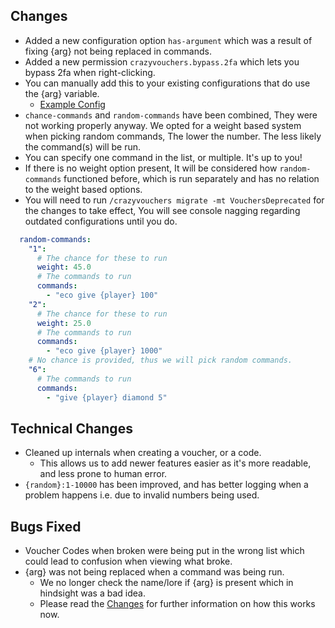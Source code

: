 ## Changes
- Added a new configuration option `has-argument` which was a result of fixing {arg} not being replaced in commands.
- Added a new permission `crazyvouchers.bypass.2fa` which lets you bypass 2fa when right-clicking.
- You can manually add this to your existing configurations that do use the {arg} variable.
  - [Example Config](https://github.com/Crazy-Crew/CrazyVouchers/blob/6ff270683a140c0e1b3b6d84cbee5bfac5408f3f/paper/src/main/resources/vouchers/Example-Arg.yml#L32)
- `chance-commands` and `random-commands` have been combined, They were not working properly anyway. We opted for a weight based system when picking random commands, The lower the number. The less likely the command(s) will be run.
- You can specify one command in the list, or multiple. It's up to you!
- If there is no weight option present, It will be considered how `random-commands` functioned before, which is run separately and has no relation to the weight based options.
- You will need to run `/crazyvouchers migrate -mt VouchersDeprecated` for the changes to take effect, You will see console nagging regarding outdated configurations until you do.
```yml
  random-commands:
    "1":
      # The chance for these to run
      weight: 45.0
      # The commands to run
      commands:
        - "eco give {player} 100"
    "2":
      # The chance for these to run
      weight: 25.0
      # The commands to run
      commands:
        - "eco give {player} 1000"
    # No chance is provided, thus we will pick random commands.
    "6":
      # The commands to run
      commands:
        - "give {player} diamond 5" 
```

## Technical Changes
- Cleaned up internals when creating a voucher, or a code.
  - This allows us to add newer features easier as it's more readable, and less prone to human error.
- `{random}:1-10000` has been improved, and has better logging when a problem happens i.e. due to invalid numbers being used.

## Bugs Fixed
- Voucher Codes when broken were being put in the wrong list which could lead to confusion when viewing what broke.
- {arg} was not being replaced when a command was being run.
  - We no longer check the name/lore if {arg} is present which in hindsight was a bad idea.
  - Please read the [Changes](#changes) for further information on how this works now.